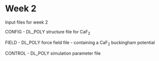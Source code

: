 # Week 2

Input files for week 2

CONFIG - DL_POLY structure file for CaF<sub>2</sub>
  
FIELD - DL_POLY force field file - containing a CaF<sub>2</sub> buckingham potential
  
CONTROL - DL_POLY simulation parameter file
